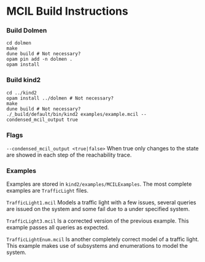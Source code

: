 # MCIL Build Instructions
### Build Dolmen
```
cd dolmen
make
dune build # Not necessary?
opam pin add -n dolmen .
opam install
```
### Build kind2
```
cd ../kind2
opam install ../dolmen # Not necessary?
make
dune build # Not necessary?
./_build/default/bin/kind2 examples/example.mcil --condensed_mcil_output true
```

### Flags
`--condensed_mcil_output <true|false>` When true only changes to the state are showed in each step of the reachability trace.

### Examples
Examples are stored in `kind2/examples/MCILExamples`. The most complete examples are `TrafficLight` files. 


`TrafficLight1.mcil` Models a traffic light with a few issues, several queries are issued on the system and some fail due to a under specified system.


`TrafficLight3.mcil` Is a corrected version of the previous example. This example passes all queries as expected. 


`TrafficLightEnum.mcil` Is another completely correct model of a traffic light. This example makes use of subsystems and enumerations to model the system. 

